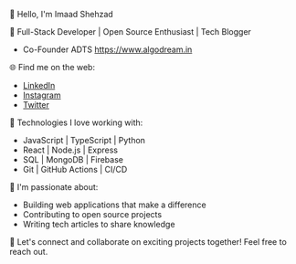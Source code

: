 👋 Hello, I'm Imaad Shehzad

🚀 Full-Stack Developer | Open Source Enthusiast | Tech Blogger

  - Co-Founder ADTS https://www.algodream.in

🌐 Find me on the web:
- [LinkedIn](https://www.linkedin.com/in/yourprofile)
- [Instagram](https://www.instagram.com/imaadkhanx/)
- [Twitter](https://twitter.com/imaadshehzad)

🔧 Technologies I love working with:
- JavaScript | TypeScript | Python
- React | Node.js | Express
- SQL | MongoDB | Firebase
- Git | GitHub Actions | CI/CD

🌱 I'm passionate about:
- Building web applications that make a difference
- Contributing to open source projects
- Writing tech articles to share knowledge

💌 Let's connect and collaborate on exciting projects together! Feel free to reach out.
